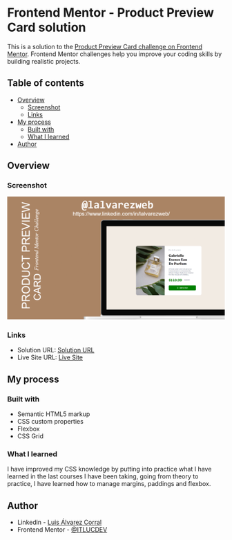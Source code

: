 # Frontend Mentor - Product Preview Card solution

This is a solution to the [Product Preview Card challenge on Frontend Mentor](https://www.frontendmentor.io/challenges/product-preview-card-component-GO7UmttRfa/hub). Frontend Mentor challenges help you improve your coding skills by building realistic projects. 

## Table of contents

- [Overview](#overview)
  - [Screenshot](#screenshot)
  - [Links](#links)
- [My process](#my-process)
  - [Built with](#built-with)
  - [What I learned](#what-i-learned)
- [Author](#author)


## Overview

### Screenshot

![](mockup.png)


### Links

- Solution URL: [Solution URL](https://github.com/ITLUCDEV/frontend-mentor-challenges/tree/master/product-preview-card)
- Live Site URL: [Live Site](https://itlucdev.github.io/qrcode.com)

## My process

### Built with

- Semantic HTML5 markup
- CSS custom properties
- Flexbox
- CSS Grid

### What I learned

I have improved my CSS knowledge by putting into practice what I have learned in the last courses I have been taking, going from theory to practice, I have learned how to manage margins, paddings and flexbox.

## Author

- Linkedin - [Luis Álvarez Corral](https://www.linkedin.com/in/lalvarezweb/)
- Frontend Mentor - [@ITLUCDEV](https://www.frontendmentor.io/profile/ITLUCDEV)

